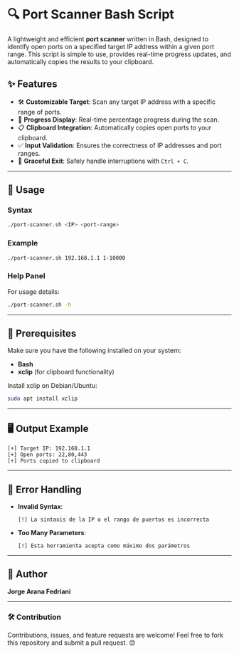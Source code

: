# 🔍 Port Scanner Bash Script

A lightweight and efficient **port scanner** written in Bash, designed to identify open ports on a specified target IP address within a given port range. This script is simple to use, provides real-time progress updates, and automatically copies the results to your clipboard.

## ✨ Features

- 🛠 **Customizable Target**: Scan any target IP address with a specific range of ports.
- 🚀 **Progress Display**: Real-time percentage progress during the scan.
- 📋 **Clipboard Integration**: Automatically copies open ports to your clipboard.
- ✅ **Input Validation**: Ensures the correctness of IP addresses and port ranges.
- 🔔 **Graceful Exit**: Safely handle interruptions with `Ctrl + C`.

---

## 📜 Usage

### Syntax
```bash
./port-scanner.sh <IP> <port-range>
```

### Example
```bash
./port-scanner.sh 192.168.1.1 1-10000
```

### Help Panel
For usage details:
```bash
./port-scanner.sh -h
```

---

## 🚦 Prerequisites

Make sure you have the following installed on your system:

- **Bash**
- **xclip** (for clipboard functionality)

Install xclip on Debian/Ubuntu:
```bash
sudo apt install xclip
```

---

## 🖥 Output Example

```plaintext
[+] Target IP: 192.168.1.1
[+] Open ports: 22,80,443
[+] Ports copied to clipboard
```

---

## 🛑 Error Handling

- **Invalid Syntax**:
  ```plaintext
  [!] La sintaxis de la IP o el rango de puertos es incorrecta
  ```
- **Too Many Parameters**:
  ```plaintext
  [!] Esta herramienta acepta como máximo dos parámetros
  ```

---

## 👤 Author

**Jorge Arana Fedriani**  

---

### 🛠 Contribution

Contributions, issues, and feature requests are welcome! Feel free to fork this repository and submit a pull request. 😊

